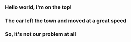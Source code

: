 
### Hello world, i'm on the top!

### The car left the town and moved at a great speed

### So, it's not our problem at all
